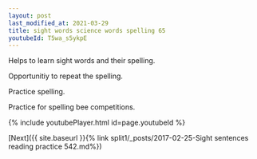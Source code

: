 ```yaml
---
layout: post
last_modified_at: 2021-03-29
title: sight words science words spelling 65
youtubeId: T5wa_s5ykpE
---
```

 
 
Helps to learn sight words and their spelling.

Opportunitiy to repeat the spelling. 

Practice spelling. 
 
Practice for spelling bee competitions. 
 
{% include youtubePlayer.html id=page.youtubeId %}
 
 

[Next]({{ site.baseurl }}{% link  split1/_posts/2017-02-25-Sight sentences reading practice 542.md%})
 
